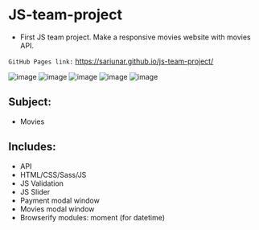 # JS-team-project

- First JS team project. Make a responsive movies website with movies API. 

`GitHub Pages link:` https://sariunar.github.io/js-team-project/

![image](https://github.com/sariunar/js-team-project/assets/90380387/ee5aef22-c844-4439-9523-4a24f2759c5e)
![image](https://user-images.githubusercontent.com/90380387/233774460-cfe13c79-26ea-4b3b-9608-3758a65ae11f.png)
![image](https://github.com/sariunar/js-team-project/assets/90380387/699d7234-8462-4703-b39b-70d64d631a9c)
![image](https://github.com/sariunar/js-team-project/assets/90380387/8adc88dd-7064-49e0-9c45-0606f44b44b5)
![image](https://github.com/sariunar/js-team-project/assets/90380387/12143e25-352a-45b3-ad0e-dacf05411caf)


## Subject:

- Movies

## Includes:

- API
- HTML/CSS/Sass/JS
- JS Validation
- JS Slider
- Payment modal window
- Movies modal window
- Browserify modules: moment (for datetime)
